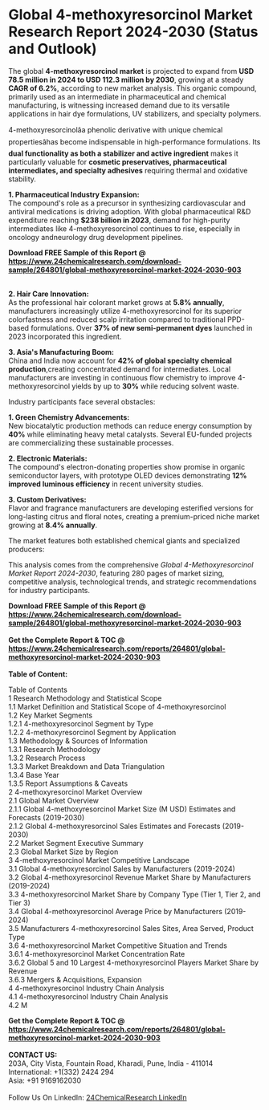 <h1>Global 4-methoxyresorcinol Market Research Report 2024-2030 (Status and Outlook)</h1><p>The global <strong>4-methoxyresorcinol market</strong> is projected to expand from <strong>USD 78.5 million in 2024 to USD 112.3 million by 2030</strong>, growing at a steady <strong>CAGR of 6.2%</strong>, according to new market analysis. This organic compound, primarily used as an intermediate in pharmaceutical and chemical manufacturing, is witnessing increased demand due to its versatile applications in hair dye formulations, UV stabilizers, and specialty polymers.</p><p>4-methoxyresorcinolâa phenolic derivative with unique chemical propertiesâhas become indispensable in high-performance formulations. Its <strong>dual functionality as both a stabilizer and active ingredient</strong> makes it particularly valuable for <strong>cosmetic preservatives, pharmaceutical intermediates, and specialty adhesives</strong> requiring thermal and oxidative stability.</p><p><strong>1. Pharmaceutical Industry Expansion:</strong><br>
The compound's role as a precursor in synthesizing cardiovascular and antiviral medications is driving adoption. With global pharmaceutical R&amp;D expenditure reaching <strong>$238 billion in 2023</strong>, demand for high-purity intermediates like 4-methoxyresorcinol continues to rise, especially in oncology andneurology drug development pipelines.</p><div><b>Download FREE Sample of this Report @ 
            <a href="https://www.24chemicalresearch.com/download-sample/264801/global-methoxyresorcinol-market-2024-2030-903">
            https://www.24chemicalresearch.com/download-sample/264801/global-methoxyresorcinol-market-2024-2030-903</a></b></div><br><p><strong>2. Hair Care Innovation:</strong><br>
As the professional hair colorant market grows at <strong>5.8% annually</strong>, manufacturers increasingly utilize 4-methoxyresorcinol for its superior colorfastness and reduced scalp irritation compared to traditional PPD-based formulations. Over <strong>37% of new semi-permanent dyes</strong> launched in 2023 incorporated this ingredient.</p><p><strong>3. Asia's Manufacturing Boom:</strong><br>
China and India now account for <strong>42% of global specialty chemical production</strong>,creating concentrated demand for intermediates. Local manufacturers are investing in continuous flow chemistry to improve 4-methoxyresorcinol yields by up to <strong>30%</strong> while reducing solvent waste.</p><p>Industry participants face several obstacles:</p><p><strong>1. Green Chemistry Advancements:</strong><br>
New biocatalytic production methods can reduce energy consumption by <strong>40%</strong> while eliminating heavy metal catalysts. Several EU-funded projects are commercializing these sustainable processes.</p><p><strong>2. Electronic Materials:</strong><br>
The compound's electron-donating properties show promise in organic semiconductor layers, with prototype OLED devices demonstrating <strong>12% improved luminous efficiency</strong> in recent university studies.</p><p><strong>3. Custom Derivatives:</strong><br>
Flavor and fragrance manufacturers are developing esterified versions for long-lasting citrus and floral notes, creating a premium-priced niche market growing at <strong>8.4% annually</strong>.</p><p>The market features both established chemical giants and specialized producers:</p><p>This analysis comes from the comprehensive <em>Global 4-Methoxyresorcinol Market Report 2024-2030</em>, featuring 280 pages of market sizing, competitive analysis, technological trends, and strategic recommendations for industry participants.</p><div><b>Download FREE Sample of this Report @ 
            <a href="https://www.24chemicalresearch.com/download-sample/264801/global-methoxyresorcinol-market-2024-2030-903">
            https://www.24chemicalresearch.com/download-sample/264801/global-methoxyresorcinol-market-2024-2030-903</a></b></div><br><div><b>Get the Complete Report & TOC @ 
            <a href="https://www.24chemicalresearch.com/reports/264801/global-methoxyresorcinol-market-2024-2030-903">
            https://www.24chemicalresearch.com/reports/264801/global-methoxyresorcinol-market-2024-2030-903</a></b></div><br>
            <b>Table of Content:</b><p>Table of Contents<br />
1 Research Methodology and Statistical Scope<br />
1.1 Market Definition and Statistical Scope of 4-methoxyresorcinol<br />
1.2 Key Market Segments<br />
1.2.1 4-methoxyresorcinol Segment by Type<br />
1.2.2 4-methoxyresorcinol Segment by Application<br />
1.3 Methodology & Sources of Information<br />
1.3.1 Research Methodology<br />
1.3.2 Research Process<br />
1.3.3 Market Breakdown and Data Triangulation<br />
1.3.4 Base Year<br />
1.3.5 Report Assumptions & Caveats<br />
2 4-methoxyresorcinol Market Overview<br />
2.1 Global Market Overview<br />
2.1.1 Global 4-methoxyresorcinol Market Size (M USD) Estimates and Forecasts (2019-2030)<br />
2.1.2 Global 4-methoxyresorcinol Sales Estimates and Forecasts (2019-2030)<br />
2.2 Market Segment Executive Summary<br />
2.3 Global Market Size by Region<br />
3 4-methoxyresorcinol Market Competitive Landscape<br />
3.1 Global 4-methoxyresorcinol Sales by Manufacturers (2019-2024)<br />
3.2 Global 4-methoxyresorcinol Revenue Market Share by Manufacturers (2019-2024)<br />
3.3 4-methoxyresorcinol Market Share by Company Type (Tier 1, Tier 2, and Tier 3)<br />
3.4 Global 4-methoxyresorcinol Average Price by Manufacturers (2019-2024)<br />
3.5 Manufacturers 4-methoxyresorcinol Sales Sites, Area Served, Product Type<br />
3.6 4-methoxyresorcinol Market Competitive Situation and Trends<br />
3.6.1 4-methoxyresorcinol Market Concentration Rate<br />
3.6.2 Global 5 and 10 Largest 4-methoxyresorcinol Players Market Share by Revenue<br />
3.6.3 Mergers & Acquisitions, Expansion<br />
4 4-methoxyresorcinol Industry Chain Analysis<br />
4.1 4-methoxyresorcinol Industry Chain Analysis<br />
4.2 M</p><div><b>Get the Complete Report & TOC @ 
            <a href="https://www.24chemicalresearch.com/reports/264801/global-methoxyresorcinol-market-2024-2030-903">
            https://www.24chemicalresearch.com/reports/264801/global-methoxyresorcinol-market-2024-2030-903</a></b></div><br><b>CONTACT US:</b><br>
            203A, City Vista, Fountain Road, Kharadi, Pune, India - 411014<br>
            International: +1(332) 2424 294<br>
            Asia: +91 9169162030 <br><br>
            Follow Us On LinkedIn: <a href="https://www.linkedin.com/company/24chemicalresearch/">24ChemicalResearch LinkedIn</a>